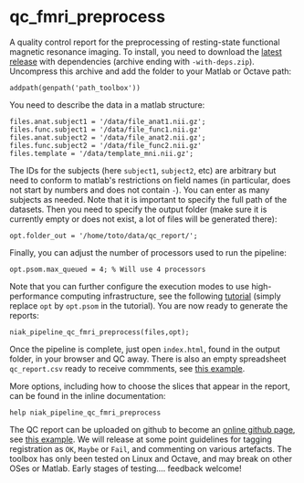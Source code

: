 # qc_fmri_preprocess
A quality control report for the preprocessing of resting-state functional magnetic resonance imaging. To install, you need to download the [latest release](https://github.com/SIMEXP/qc_fmri_preprocess/releases) with dependencies (archive ending with `-with-deps.zip`). Uncompress this archive and add the folder to your Matlab or Octave path:
```
addpath(genpath('path_toolbox'))
```

You need to describe the data in a matlab structure:
```
files.anat.subject1 = '/data/file_anat1.nii.gz';
files.func.subject1 = '/data/file_func1.nii.gz'
files.anat.subject2 = '/data/file_anat2.nii.gz';
files.func.subject2 = '/data/file_func2.nii.gz'
files.template = '/data/template_mni.nii.gz';
```
The IDs for the subjects (here `subject1`, `subject2`, etc) are arbitrary but need to conform to matlab's restrictions on field names (in particular, does not start by numbers and does not contain `-`). You can enter as many subjects as needed. Note that it is important to specify the full path of the datasets. Then you need to specify the output folder (make sure it is currently empty or does not exist, a lot of files will be generated there):
```
opt.folder_out = '/home/toto/data/qc_report/';
```
Finally, you can adjust the number of processors used to run the pipeline:
```
opt.psom.max_queued = 4; % Will use 4 processors
```
Note that you can further configure the execution modes to use high-performance computing infrastructure, see the following [tutorial](http://psom.simexp-lab.org/psom_configuration.html) (simply replace `opt` by `opt.psom` in the tutorial). You are now ready to generate the reports:
```
niak_pipeline_qc_fmri_preprocess(files,opt);
```
Once the pipeline is complete, just open `index.html`, found in the output folder, in your browser and QC away. There is also an empty spreadsheet `qc_report.csv` ready to receive commments, see [this example](https://github.com/SIMEXP/glm_connectome/blob/gh-pages/qc_report.csv). 

More options, including how to choose the slices that appear in the report, can be found in the inline documentation:
```
help niak_pipeline_qc_fmri_preprocess
```

The QC report can be uploaded on github to become an [online github page](https://pages.github.com/), see [this example](http://simexp.github.io/glm_connectome/index.html). We will release at some point guidelines for tagging registration as `OK`, `Maybe` or `Fail`, and commenting on various artefacts. The toolbox has only been tested on Linux and Octave, and may break on other OSes or Matlab. Early stages of testing.... feedback welcome!
